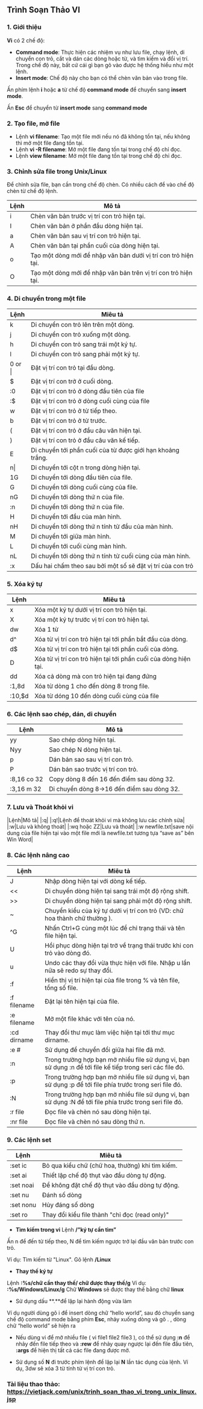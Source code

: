 ## Trình Soạn Thảo VI

### 1. Giới thiệu

**Vi** có 2 chế độ:

- **Command mode**: Thực hiện các nhiệm vụ như lưu file, chạy lệnh, di chuyển con trỏ, cắt và dán các dòng hoặc từ, và tìm kiếm và đổi vị trí. Trong chế độ này, bất cứ cái gì bạn gõ vào được hệ thống hiểu như một lệnh.
- **Insert mode**: Chế độ này cho bạn có thể chèn văn bản vào trong file.

Ấn phím lệnh **i** hoặc **a** từ chế độ **command mode** để chuyển sang **insert mode**. 

Ấn **Esc** để chuyển từ **insert mode** sang **command mode** 

### 2. Tạo file, mở file

- Lệnh **vi filename**: Tạo một file mới nếu nó đã không tồn tại, nếu không thì mở một file đang tồn tại.
- Lệnh **vi -R filename**: Mở một file đang tồn tại trong chế độ chỉ đọc.
- Lệnh **view filename**: Mở một file đang tồn tại trong chế độ chỉ đọc.

### 3. Chỉnh sửa file trong Unix/Linux
Để chỉnh sửa file, bạn cần trong chế độ chèn. Có nhiều cách để vào chế độ chèn từ chế độ lệnh.

|Lệnh|Mô tả|
|----|----|
|i|Chèn văn bản trước vị trí con trỏ hiện tại.|
|I|Chèn văn bản ở phần đầu dòng hiện tại.|
|a|Chèn văn bản sau vị trí con trỏ hiện tại.|
|A|Chèn văn bản tại phần cuối của dòng hiện tại.|
|o|Tạo một dòng mới để nhập văn bản dưới vị trí con trỏ hiện tại.|
|O|Tạo một dòng mới để nhập văn bản trên vị trí con trỏ hiện tại.|

### 4. Di chuyển trong một file 

|Lệnh|Miêu tả|
|----|----|
|k|Di chuyển con trỏ lên trên một dòng.|
|j|Di chuyển con trỏ xuống một dòng.|
|h|Di chuyển con trỏ sang trái một ký tự.|
|l|Di chuyển con trỏ sang phải một ký tự.|
|0 or \||Đặt vị trí con trỏ tại đầu dòng.|
|$|Đặt vị trí con trở ở cuối dòng.|
|:0|Đặt vị trí con trỏ ở dòng đầu tiên của file|
|:$|Đặt vị trí con trỏ ở dòng cuối cùng của file|
|w|	Đặt vị trí con trỏ ở từ tiếp theo.|
|b|	Đặt vị trí con trỏ ở từ trước.|
|(|	Đặt vị trí con trỏ ở đầu câu văn hiện tại.|
|)|	Đặt vị trí con trỏ ở đầu câu văn kế tiếp.|
|E|Di chuyển tới phần cuối của từ được giới hạn khoảng trắng.|
|n\||Di chuyển tới cột n trong dòng hiện tại.|
|1G|Di chuyển tới dòng đầu tiên của file.|
|G|Di chuyển tới dòng cuối cùng của file.|
|nG|Di chuyển tới dòng thứ n của file.|
|:n|Di chuyển tới dòng thứ n của file.|
|H|Di chuyển tới đầu của màn hình.|
|nH|Di chuyển tới dòng thứ n tính từ đầu của màn hình.|
|M|Di chuyển tới giữa màn hình.|
|L|Di chuyển tới cuối cùng màn hình.|
|nL|Di chuyển tới dòng thứ n tính từ cuối cùng của màn hình.|
|:x|Dấu hai chấm theo sau bởi một số sẽ đặt vị trí của con trỏ| trên dòng số x|

### 5. Xóa ký tự

|Lệnh|Miêu tả|
|----|----|
|x|Xóa một ký tự dưới vị trí con trỏ hiện tại.|
|X|Xóa một ký tự trước vị trí con trỏ hiện tại.|
|dw|Xóa 1 từ|
|d^|Xóa từ vị trí con trỏ hiện tại tới phần bắt đầu của dòng.|
|d$|Xóa từ vị trí con trỏ hiện tại tới phần cuối của dòng.|
|D|Xóa từ vị trí con trỏ hiện tại tới phần cuối của dòng hiện tại.|
|dd|Xóa cả dòng mà con trỏ hiện tại đang đứng|
|:1,8d|Xóa từ dòng 1 cho đến dòng 8 trong file.|
|:10,$d|Xóa từ dóng 10 đến dòng cuối cùng của file|

### 6. Các lệnh sao chép, dán, di chuyển 

|Lệnh|Mô tả|
|----|----|
|yy|Sao chép dòng hiện tại.|
|Nyy|Sao chép N dòng hiện tại.|
|p|Dán bản sao sau vị trí con trỏ.|
|P|Dán bản sao trước vị trí con trỏ.|
|:8,16 co 32|Copy dòng 8 đến 16 đến điểm sau dòng 32.|
|:3,16 m 32|Di chuyển dòng 8->16 đến điểm sau dòng 32.|

### 7. Lưu và Thoát khỏi vi

|Lệnh|Mô tả|
|:q|
|:q!|Lệnh để thoát khỏi vi mà không lưu các chỉnh sửa|
|:w|Lưu và không thoát|
|:wq hoặc ZZ|Lưu và thoát|
|:w newfile.txt|save nội dung của file hiện tại vào một file mới là newfile.txt tương tựa “save as” bên Win Word|

### 8. Các lệnh nâng cao

|Lệnh|Miêu tả|
|----|----|
|J|Nhập dòng hiện tại với dòng kế tiếp.|
|<<|Di chuyển dòng hiện tại sang trái một độ rộng shift.|
|>>|Di chuyển dòng hiện tại sang phải một độ rộng shift.|
|~|Chuyển kiểu của ký tự dưới vị trí con trỏ (VD: chữ hoa thành chữ thường ).|
|^G|Nhấn Ctrl+G cùng một lúc để chỉ trạng thái và tên file hiện tại.|
|U|Hồi phục dòng hiện tại trở về trạng thái trước khi con trỏ vào dòng đó.|
|u|Undo các thay đổi vừa thực hiện với file. Nhập u lần nữa sẽ redo sự thay đổi.|
|:f|Hiển thị vị trí hiện tại của file trong % và tên file, tổng số file.|
|:f filename|Đặt lại tên hiện tại của file.|
|:e filename|Mở một file khác với tên của nó.|
|:cd dirname|Thay đổi thư mục làm việc hiện tại tới thư mục dirname.|
|:e #|Sử dụng để chuyển đổi giữa hai file đã mở.|
|:n|Trong trường hợp bạn mở nhiều file sử dụng vi, bạn sử dụng :n để tới file kế tiếp trong seri các file đó.|
|:p|Trong trường hợp bạn mở nhiều file sử dụng vi, bạn sử dụng :p để tới file phía trước trong seri file đó.|
|:N|Trong trường hợp bạn mở nhiều file sử dụng vi, bạn sử dụng :N để tới file phía trước trong seri file đó.|
|:r file|Đọc file và chèn nó sau dòng hiện tại.|
|:nr file|Đọc file và chèn nó sau dòng thứ n.|

### 9. Các lệnh set 

|Lệnh|Miêu tả|
|----|----|
|:set ic|Bỏ qua kiểu chữ (chữ hoa, thường) khi tìm kiếm.|
|:set ai|Thiết lập chế độ thụt vào đầu dòng tự động.|
|:set noai|Để không đặt chế độ thụt vào đầu dòng tự động.|
|:set nu|Đánh số dòng|
|:set nonu|Hủy đáng số dòng|
|:set ro|Thay đổi kiểu file thành "chỉ đọc (read only)"|

- **Tìm kiếm trong vi**
Lệnh **/”ký tự cần tìm”** 

Ấn n để đến từ  tiếp theo, N để tìm kiếm ngược trở lại đầu văn bản trước con trỏ.

Ví dụ: Tìm kiếm từ "Linux". Gõ lệnh **/Linux**

- **Thay thế ký tự**

Lệnh  **:%s/chữ cần thay thế/ chữ được thay thế/g**
Ví dụ: **:%s/Windows/Linux/g**
Chữ **Windows** sẽ được thay thế bằng chữ **linux**

- Sử dụng dấu **.**để lặp lại hành động vừa làm

Ví dụ người dùng gõ i để insert dòng chữ “hello world”, sau đó chuyển sang chế độ command mode bằng phím **Esc**, nhảy xuống dòng và gõ . , dòng chữ “hello world” sẽ hiện ra

- Nếu dùng vi để mở nhiều file ( vi file1 file2 file3 ), có thể sử dụng **:n** để nhảy đến file tiếp theo và **:rew** để nhảy quay ngược lại đến file đầu tiên, **:args** để hiện thị tất cả các file đang được mở.

- Sử dụng số **N** đi trước phím lệnh để lặp lại **N** lần tác dụng của lệnh. Ví dụ, 3dw sẽ xóa 3 từ tính từ vị trí con trỏ.


### Tài liệu thao thảo: https://vietjack.com/unix/trinh_soan_thao_vi_trong_unix_linux.jsp

 
